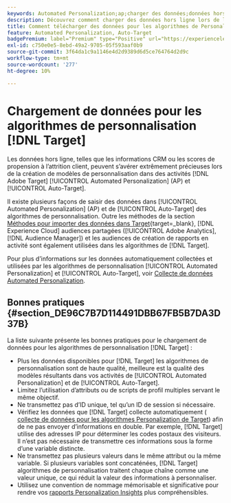 ```yaml
---
keywords: Automated Personalization;ap;charger des données;données hors ligne;algorithme de personnalisation;ciblage automatique;ciblage automatique;bonnes pratiques
description: Découvrez comment charger des données hors ligne lors de la création de modèles de personnalisation dans des activités  [!DNL Adobe Target] [!UICONTROL Automated Personalization] (AP) et [!UICONTROL Auto-Target].
title: Comment télécharger des données pour les algorithmes de Personalization ?
feature: Automated Personalization, Auto-Target
badgePremium: label="Premium" type="Positive" url="https://experienceleague.adobe.com/docs/target/using/introduction/intro.html?lang=en#premium newtab=true" tooltip="Voir ce qui est inclus dans Target Premium."
exl-id: c750e0e5-8ebd-49a2-9705-05f593aaf0b9
source-git-commit: 3f64da1c9a1146e4d2d9389d6d5ce764764d2d9c
workflow-type: tm+mt
source-wordcount: '277'
ht-degree: 10%

---
```


# Chargement de données pour les algorithmes de personnalisation [!DNL Target]

Les données hors ligne, telles que les informations CRM ou les scores de propension à l’attrition client, peuvent s’avérer extrêmement précieuses lors de la création de modèles de personnalisation dans des activités [!DNL Adobe Target] [!UICONTROL Automated Personalization] (AP) et [!UICONTROL Auto-Target].

Il existe plusieurs façons de saisir des données dans [!UICONTROL Automated Personalization] (AP) et de [!UICONTROL Auto-Target] des algorithmes de personnalisation. Outre les méthodes de la section [Méthodes pour importer des données dans Target](https://experienceleague.adobe.com/docs/target-dev/developer/implementation/methods/methods-to-get-data-into-target.html?lang=fr){target=_blank}, [!DNL Experience Cloud] audiences partagées ([!UICONTROL Adobe Analytics], [!DNL Audience Manager]) et les audiences de création de rapports en activité sont également utilisées dans les algorithmes de [!DNL Target].

Pour plus d’informations sur les données automatiquement collectées et utilisées par les algorithmes de personnalisation [!UICONTROL Automated Personalization] et [!UICONTROL Auto-Target], voir [Collecte de données Automated Personalization](/help/main/c-activities/t-automated-personalization/ap-data.md).

## Bonnes pratiques {#section_DE96C7B7D114491DBB67FB5B7DA3D37B}

La liste suivante présente les bonnes pratiques pour le chargement de données pour les algorithmes de personnalisation [!DNL Target] :

* Plus les données disponibles pour [!DNL Target] les algorithmes de personnalisation sont de haute qualité, meilleure est la qualité des modèles résultants dans vos activités de [!UICONTROL Automated Personalization] et de [!UICONTROL Auto-Target].
* Limitez l’utilisation d’attributs ou de scripts de profil multiples servant le même objectif.
* Ne transmettez pas d’ID unique, tel qu’un ID de session si nécessaire.
* Vérifiez les données que [!DNL Target] collecte automatiquement ( [collecte de données pour les algorithmes Personalization de Target](/help/main/c-activities/t-automated-personalization/ap-data.md)) afin de ne pas envoyer d’informations en double. Par exemple, [!DNL Target] utilise des adresses IP pour déterminer les codes postaux des visiteurs. Il n’est pas nécessaire de transmettre ces informations sous la forme d’une variable distincte.
* Ne transmettez pas plusieurs valeurs dans le même attribut ou la même variable. Si plusieurs variables sont concaténées, [!DNL Target] algorithmes de personnalisation traitent chaque chaîne comme une valeur unique, ce qui réduit la valeur des informations à personnaliser.
* Utilisez une convention de nommage mémorisable et significative pour rendre vos [rapports Personalization Insights](/help/main/c-reports/c-personalization-insights-reports/personalization-insights-reports.md#concept_A897070E1EDC403EB84CFB7A6ECAD767) plus compréhensibles.
